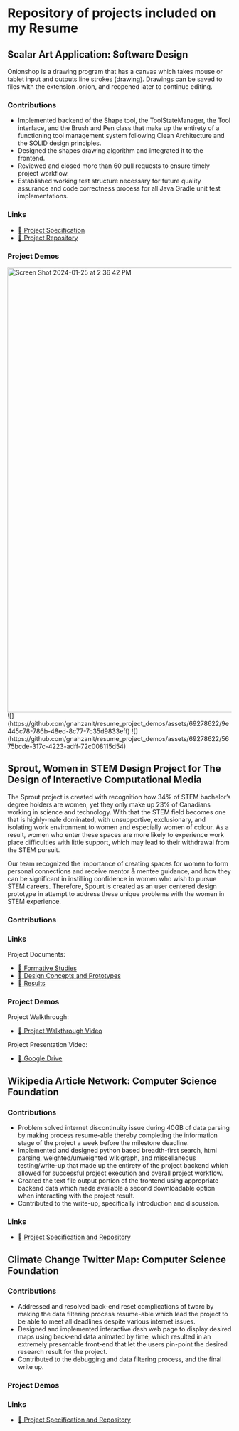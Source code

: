 # Repository of projects included on my Resume

## Scalar Art Application: Software Design
Onionshop is a drawing program that has a canvas which takes mouse or tablet input and outputs line strokes (drawing). Drawings can be saved to files with the extension .onion, and reopened later to continue editing.

### Contributions
* Implemented backend of the Shape tool, the ToolStateManager, the Tool interface, and the Brush and Pen class that make up the entirety of a functioning tool management system following Clean Architecture and the SOLID design principles.
* Designed the shapes drawing algorithm and integrated it to the frontend.
* Reviewed and closed more than 60 pull requests to ensure timely project workflow.
* Established working test structure necessary for future quality assurance and code correctness process for all Java Gradle unit test implementations.

### Links
* [🔗 Project Specification](https://github.com/CSC207-UofT/course-project-onion#the-onionshop)
* [🔗 Project Repository](https://github.com/CSC207-UofT/course-project-onion#the-onionshop)

### Project Demos
<img width="1000" alt="Screen Shot 2024-01-25 at 2 36 42 PM" src="https://github.com/gnahzanit/resume_project_demos/assets/69278622/024f7a5a-e6fc-4904-bc23-12db244a049f">
![](https://github.com/gnahzanit/resume_project_demos/assets/69278622/9e445c78-786b-48ed-8c77-7c35d9833eff)
![](https://github.com/gnahzanit/resume_project_demos/assets/69278622/5675bcde-317c-4223-adff-72c008115d54)

## Sprout, Women in STEM Design Project for The Design of Interactive Computational Media
The Sprout project is created with recognition how 34% of STEM bachelor’s degree holders are women, yet they only make up 23% of Canadians working in science and technology. With that the STEM field becomes one that is highly-male dominated, with unsupportive, exclusionary, and isolating work environment to women and especially women of colour. As a result, women who enter these spaces are more likely to experience work place difficulties with little support, which may lead to their withdrawal from the STEM pursuit.

Our team recognized the importance of creating spaces for women to form personal connections and receive mentor & mentee guidance, and how they can be significant in instilling confidence in women who wish to pursue STEM careers. Therefore, Spourt is created as an user centered design prototype in attempt to address these unique problems with the women in STEM experience.

### Contributions


### Links
Project Documents:
* [🔗 Formative Studies](https://github.com/gnahzanit/resume_project_demos/blob/main/assets/A1_.Formative.Studies.pdf)
* [🔗 Design Concepts and Prototypes](https://github.com/gnahzanit/resume_project_demos/blob/main/assets/A2_.Design.Concepts.and.Prototypes.pdf)
* [🔗 Results](https://github.com/gnahzanit/resume_project_demos/blob/main/assets/A3.pdf)

### Project Demos
Project Walkthrough:
* [🔗 Project Walkthrough Video](https://drive.google.com/file/d/1lES5K8PlQXPHcxkmDB5bpK-ZjVtiThMO/view?usp=share_link)

Project Presentation Video:
* [🔗 Google Drive](https://drive.google.com/file/d/13YlUO5ZmDePH3C12zm-smvmGgtnQ4yYD/view?usp=sharing)

## Wikipedia Article Network: Computer Science Foundation 

### Contributions
* Problem solved internet discontinuity issue during 40GB of data parsing by making process resume-able thereby completing the information stage of the project a week before the milestone deadline.
* Implemented and designed python based breadth-first search, html parsing, weighted/unweighted wikigraph, and miscellaneous testing/write-up that made up the entirety of the project backend which allowed for successful project execution and overall project workflow.
* Created the text file output portion of the frontend using appropriate backend data which made available a second downloadable option when interacting with the project result.
* Contributed to the write-up, specifically introduction and discussion.

### Links
* [🔗 Project Specification and Repository](https://github.com/faizahsayyid/wikipedia-article-network#wikipedia-article-network)

## Climate Change Twitter Map: Computer Science Foundation

### Contributions
* Addressed and resolved back-end reset complications of twarc by making the data filtering process resume-able which lead the project to be able to meet all deadlines despite various internet issues.
* Designed and implemented interactive dash web page to display desired maps using back-end data animated by time, which resulted in an extremely presentable front-end that let the users pin-point the desired research result for the project.
* Contributed to the debugging and data filtering process, and the final write up.

### Project Demos


### Links
* [🔗 Project Specification and Repository](https://github.com/faizahsayyid/CSC110_Project/blob/master/project_proposal/project_proposal.pdf)
